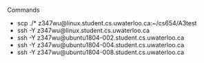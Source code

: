 
Commands

- scp ./* z347wu<span></span>@linux.student.cs.uwaterloo.ca:~/cs654/A3test
- ssh -Y z347wu<span></span>@linux.student.cs.uwaterloo.ca
- ssh -Y z347wu<span></span>@ubuntu1804-002.student.cs.uwaterloo.ca
- ssh -Y z347wu<span></span>@ubuntu1804-004.student.cs.uwaterloo.ca
- ssh -Y z347wu<span></span>@ubuntu1804-008.student.cs.uwaterloo.ca